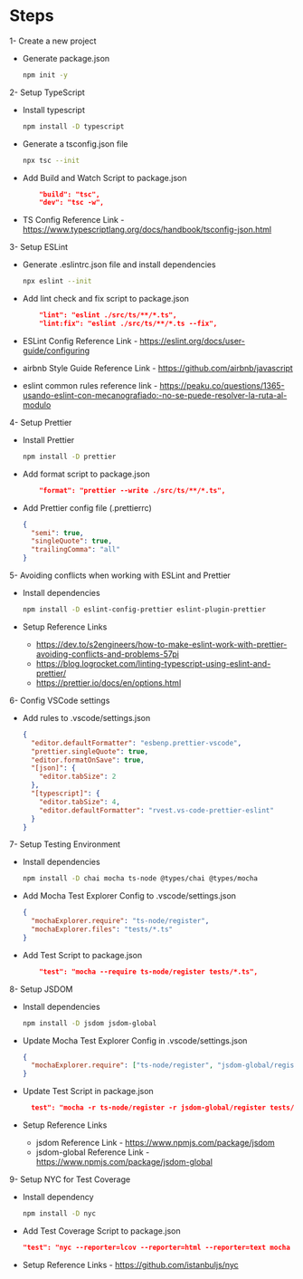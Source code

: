 # Steps

1- Create a new project

- Generate package.json

  ```bash
  npm init -y
  ```

2- Setup TypeScript

- Install typescript

  ```bash
  npm install -D typescript
  ```

- Generate a tsconfig.json file

  ```bash
  npx tsc --init
  ```

- Add Build and Watch Script to package.json

  ```json
      "build": "tsc",
      "dev": "tsc -w",
  ```

- TS Config Reference Link - https://www.typescriptlang.org/docs/handbook/tsconfig-json.html

3- Setup ESLint

- Generate .eslintrc.json file and install dependencies

  ```bash
  npx eslint --init
  ```

- Add lint check and fix script to package.json

  ```json
      "lint": "eslint ./src/ts/**/*.ts",
      "lint:fix": "eslint ./src/ts/**/*.ts --fix",
  ```

- ESLint Config Reference Link - https://eslint.org/docs/user-guide/configuring

- airbnb Style Guide Reference Link - https://github.com/airbnb/javascript

- eslint common rules reference link - https://peaku.co/questions/1365-usando-eslint-con-mecanografiado:-no-se-puede-resolver-la-ruta-al-modulo

4- Setup Prettier

- Install Prettier

  ```bash
  npm install -D prettier
  ```

- Add format script to package.json

  ```json
      "format": "prettier --write ./src/ts/**/*.ts",
  ```

- Add Prettier config file (.prettierrc)

  ```json
  {
    "semi": true,
    "singleQuote": true,
    "trailingComma": "all"
  }
  ```

5- Avoiding conflicts when working with ESLint and Prettier

- Install dependencies

  ```bash
  npm install -D eslint-config-prettier eslint-plugin-prettier
  ```

- Setup Reference Links

  - https://dev.to/s2engineers/how-to-make-eslint-work-with-prettier-avoiding-conflicts-and-problems-57pi
  - https://blog.logrocket.com/linting-typescript-using-eslint-and-prettier/
  - https://prettier.io/docs/en/options.html

6- Config VSCode settings

- Add rules to .vscode/settings.json

  ```json
  {
    "editor.defaultFormatter": "esbenp.prettier-vscode",
    "prettier.singleQuote": true,
    "editor.formatOnSave": true,
    "[json]": {
      "editor.tabSize": 2
    },
    "[typescript]": {
      "editor.tabSize": 4,
      "editor.defaultFormatter": "rvest.vs-code-prettier-eslint"
    }
  }
  ```

7- Setup Testing Environment

- Install dependencies

  ```bash
  npm install -D chai mocha ts-node @types/chai @types/mocha
  ```

- Add Mocha Test Explorer Config to .vscode/settings.json

  ```json
  {
    "mochaExplorer.require": "ts-node/register",
    "mochaExplorer.files": "tests/*.ts"
  }
  ```

- Add Test Script to package.json

  ```json
      "test": "mocha --require ts-node/register tests/*.ts",
  ```

8- Setup JSDOM

- Install dependencies

  ```bash
  npm install -D jsdom jsdom-global

  ```

- Update Mocha Test Explorer Config in .vscode/settings.json

  ```json
  {
    "mochaExplorer.require": ["ts-node/register", "jsdom-global/register"]
  }
  ```

- Update Test Script in package.json

  ```json
    test": "mocha -r ts-node/register -r jsdom-global/register tests/*test.ts"
  ```

- Setup Reference Links

  - jsdom Reference Link - https://www.npmjs.com/package/jsdom
  - jsdom-global Reference Link - https://www.npmjs.com/package/jsdom-global

9- Setup NYC for Test Coverage

- Install dependency

  ```bash
  npm install -D nyc
  ```

- Add Test Coverage Script to package.json

  ```json
  "test": "nyc --reporter=lcov --reporter=html --reporter=text mocha -r ts-node/register -r jsdom-global/register tests/*test.ts",
  ```

- Setup Reference Links - https://github.com/istanbuljs/nyc
